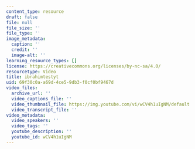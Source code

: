 ```yaml
---
content_type: resource
draft: false
file: null
file_size: ''
file_type: ''
image_metadata:
  caption: ''
  credit: ''
  image-alt: ''
learning_resource_types: []
license: https://creativecommons.org/licenses/by-nc-sa/4.0/
resourcetype: Video
title: ibrahimtestyt
uid: 69f30c0a-a69d-4ce5-9db3-f0cf0bf9467d
video_files:
  archive_url: ''
  video_captions_file: ''
  video_thumbnail_file: https://img.youtube.com/vi/wCV4h1uIgNM/default.jpg
  video_transcript_file: ''
video_metadata:
  video_speakers: ''
  video_tags: ''
  youtube_description: ''
  youtube_id: wCV4h1uIgNM
---
```

